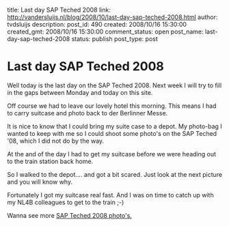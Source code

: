 title: Last day SAP Teched 2008
link: http://vandersluijs.nl/blog/2008/10/last-day-sap-teched-2008.html
author: tvdsluijs
description: 
post_id: 490
created: 2008/10/16 15:30:00
created_gmt: 2008/10/16 15:30:00
comment_status: open
post_name: last-day-sap-teched-2008
status: publish
post_type: post

# Last day SAP Teched 2008

Well today is the last day on the SAP Teched 2008. Next week I will try to fill in the gaps between Monday and today on this site.  
  
Off course we had to leave our lovely hotel this morning. This means I had to carry suitcase and photo back to der Berlinner Messe.  
  
It is nice to know that I could bring my suite case to a depot. My photo-bag I wanted to keep with me so I could shoot some photo's on the SAP Teched '08, which I did not do by the way.  
  
At the and of the day I had to get my suitcase before we were heading out to the train station back home.  
  
So I walked to the depot.... and got a bit scared. Just look at the next picture and you will know why.  
  
Fortunately I got my suitcase real fast. And I was on time to catch up with my NL4B colleagues to get to the train ;-)  
  
Wanna see more [SAP Teched 2008 photo's.](http://www.flickr.com/photos/tvds/sets/72157608117236409/show/)